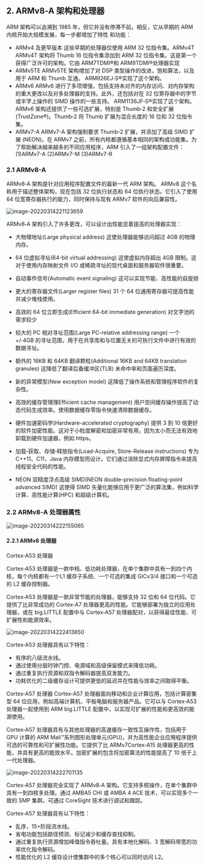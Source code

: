 ## 2. ARMv8‑A 架构和处理器  

ARM 架构可以追溯到 1985 年，但它并没有停滞不前。相反，它从早期的 ARM 内核开始大规模发展，每一步都增加了特性
和功能：

- ARMv4 及更早版本
  这些早期的处理器仅使用 ARM 32 位指令集。ARMv4T ARMv4T 架构将 Thumb 16 位指令集添加到 ARM 32 位指令集。这是第一个获得广泛许可的架构。它由 ARM7TDMI®和 ARM9TDMI®处理器实现
- ARMv5TE ARMv5TE 
  架构增加了对 DSP 类型操作的改进，饱和算法，以及用于 ARM 和 Thumb 互通。 ARM926EJ‑S®实现了这个架构。
- ARMv6 ARMv6 
  进行了多项增强，包括支持未对齐的内存访问、对内存架构的重大更改以及对多处理器的支持。此外，还包括对在 32 位寄存器中的字节或半字上操作的 SIMD 操作的一些支持。 ARM1136JF‑S®实现了这个架构。 ARMv6 架构还提供了一些可选扩展，特别是 Thumb‑2 和安全扩展(TrustZone®)。Thumb‑2 将 Thumb 扩展为混合长度的 16 位和 32 位指令集。
- ARMv7-A ARMv7-A 
  架构强制要求 Thumb‑2 扩展，并添加了高级 SIMD 扩展 (NEON)。在 ARMv7 之前，所有内核都遵循基本相同的架构或功能集。为了帮助解决越来越多的不同应用程序，ARM 引入了一组架构配置文件：
  (1)ARMv7-A
  (2)ARMv7-M
  (3)ARMv7-R



### 2.1 ARMv8-A

ARMv8‑A 架构是针对应用程序配置文件的最新一代 ARM 架构。 ARMv8 这个名称用于描述整体架构，现在包括 32 位执行状态和 64 位执行状态。它引入了使用 64 位宽寄存器执行的能力，同时保持与现有 ARMv7 软件的向后兼容性。

![image-20220314221123659](pictures/armv8_overview/image-20220314221123659.png)

ARMv8‑A 架构引入了许多更改，可以设计出性能显着提高的处理器实现：

- 大物理地址(Large physical address)
  这使处理器能够访问超过 4GB 的物理内存。
- 64 位虚拟寻址(64-bit virtual addressing)
  这使虚拟内存超出 4GB 限制。这对于使用内存映射文件 I/O 或稀疏寻址的现代桌面和服务器软件很重要。
- 自动事件信号(Automatic event signaling)
  这可以实现节能、高性能的自旋锁
- 更大的寄存器文件(Larger register files)
  31 个 64 位通用寄存器可提高性能并减少堆栈使用。
- 高效的 64 位立即生成(Efficient 64-bit immediate generation)
  对文字池的需求较少
- 较大的 PC 相对寻址范围(Large PC-relative addressing range)
  一个 +/‑4GB 的寻址范围，用于在共享库和与位置无关的可执行文件中进行有效的数据寻址。

- 额外的 16KB 和 64KB 翻译颗粒(Additional 16KB and 64KB translation granules)
  这降低了翻译后备缓冲区(TLB) 未命中率和页面遍历深度。
- 新的异常模型(New exception model)
  这降低了操作系统和管理程序软件的复杂性。
- 高效的缓存管理理Efficient cache management)
  用户空间缓存操作提高了动态代码生成效率。使用数据缓存零指令快速清除数据缓存。
- 硬件加速密码学(Hardware-accelerated cryptography)
  提供 3 到 10 倍更好的软件加密性能。这对于小粒度解密和加密非常有用，因为太小而无法有效地卸载到硬件加速器，例如 https。
- 加载‑获取、存储‑释放指令(Load-Acquire, Store-Release instructions)
  专为 C++11、C11、Java 内存模型而设计。它们通过消除显式内存屏障指令来提高线程安全代码的性能。
- NEON 双精度浮点高级 SIMD(NEON double-precision floating-point advanced SIMD)
  这使得 SIMD 矢量化能够应用于更广泛的算法集，例如科学计算、高性能计算(HPC) 和超级计算机。



### 2.2 ARMv8‑A 处理器属性  

![image-20220314222155065](pictures/armv8_overview/image-20220314222155065.png)



#### 2.2.1 ARMv8 处理器  

Cortex‑A53 处理器  

Cortex‑A53 处理器是一款中档、低功耗处理器，在单个集群中具有一到四个内核，每个内核都有一个L1 缓存子系统、一个可选的集成 GICv3/4 接口和一个可选的 L2 缓存控制器。

Cortex‑A53 处理器是一款非常节能的处理器，能够支持 32 位和 64 位代码。它提供了比非常成功的 Cortex‑A7 处理器更高的性能。它能够部署为独立的应用处理器，或在 big.LITTLE 配置中与 Cortex‑A57 处理器配对，以获得最佳性能、可扩展性和能源效率。

![image-20220314222413650](pictures/armv8_overview/image-20220314222413650.png)

Cortex‑A53 处理器具有以下特性：

- 有序的八级流水线。
- 通过使用分层时钟门控、电源域和高级保留模式来降低功耗。
- 通过重复执行资源和双指令解码器提高双发能力。
- 功耗优化的二级缓存设计可提供更低的延迟并在性能与效率之间取得平衡。

Cortex‑A57 处理器
Cortex‑A57 处理器面向移动和企业计算应用，包括计算密集型 64 位应用，例如高端计算机、平板电脑和服务器产品。它可以与 Cortex‑A53 处理器一起使用到 ARM big.LITTLE 配置中，以实现可扩展的性能和更高效的能源使用。

Cortex‑A57 处理器具有与其他处理器的高速缓存一致性互操作性，包括用于 GPU 计算的 ARM Mali™系列图形处理单元(GPU)，并为高性能企业应用程序提供可选的可靠性和可扩展性功能。它提供了比 ARMv7Cortex‑A15 处理器更高的性能，并具有更高的能效水平。加密扩展的包含将加密算法的性能提高了 10 倍于上一代处理器。

![image-20220314222701135](pictures/armv8_overview/image-20220314222701135.png)

Cortex‑A57 处理器完全实现了 ARMv8‑A 架构。它支持多核操作，在单个集群中具有一到四核多处理。通过
AMBA5 CHI 或 AMBA 4 ACE 技术，可以实现多个一致的 SMP 集群。可通过 CoreSight 技术进行调试和跟踪。

Cortex‑A57 处理器具有以下特性：

- 乱序，15+阶段流水线。
- 省电功能包括路径预测、标记减少和缓存查找抑制。
- 通过重复执行资源增加峰值指令吞吐量。具有本地化解码、3 宽解码带宽的功率优化指令解码。
- 性能优化的 L2 缓存设计使集群中的多个核心可以同时访问 L2。

